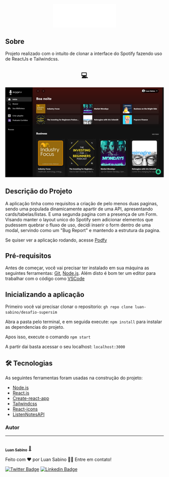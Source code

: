 <div align="center">
    <img src="./src/img/logo_size.svg" width="200px" heigth="auto"/>
</div>

<h2 align="left">Sobre</h2>

Projeto realizado com o intuito de clonar a interface do Spotify fazendo uso de ReactJs e Tailwindcss.

<h2 align="center">💻</h2>

![Desktop](src/img/desktop_preview.png)

## Descrição do Projeto

A aplicação tinha como requisitos a criação de pelo menos duas paginas, sendo uma populada dinamicamente apartir de uma API, apresentando cards/tabelas/listas. E uma segunda pagina com a presença de um Form. Visando manter o layout unico do Spotify sem adicionar elementos que pudessem quebrar o fluxo de uso, decidi inserir o form dentro de uma modal, servindo como um "Bug Report" e mantendo a estrutura da pagina. 

Se quiser ver a aplicação rodando, acesse [Podfy](https://podfy.netlify.app)

## Pré-requisitos

Antes de começar, você vai precisar ter instalado em sua máquina as seguintes ferramentas:
[Git](https://git-scm.com), [Node.js](https://nodejs.org/en/). 
Além disto é bom ter um editor para trabalhar com o código como [VSCode](https://code.visualstudio.com/)

## Inicializando a aplicação

Primeiro você vai precisar clonar o repositorio:
  `gh repo clone luan-sabino/desafio-supersim`

Abra a pasta pelo terminal, e em seguida execute: `npm install` para instalar as dependencias do projeto.

Apos isso, execute o comando `npm start`

A partir dai basta acessar o seu localhost: `localhost:3000`

## 🛠 Tecnologias

As seguintes ferramentas foram usadas na construção do projeto:

- [Node.js](https://nodejs.org/en/)
- [React.js](https://pt-br.reactjs.org)
- [Create-react-app](https://create-react-app.dev)
- [Tailwindcss](https://tailwindcss.com)
- [React-icons](https://react-icons.github.io/)
- [ListenNotesAPI](https://www.listennotes.com/api/)

### Autor
---

<a href="https://luan-sabino.github.io">
 <img style="border-radius: 50%;" src="https://avatars.githubusercontent.com/u/39681078?v=4" width="100px;" alt=""/>
 <br />
 <sub><b>Luan Sabino</b></sub></a> <a href="https://luan-sabino.github.io" title="Portifolio">🚀</a>


Feito com ❤️ por Luan Sabino 👋🏽 Entre em contato!

[![Twitter Badge](https://img.shields.io/badge/-@lupsabino-1ca0f1?style=flat-square&labelColor=1ca0f1&logo=twitter&logoColor=white&link=https://twitter.com/lupsabino)](https://twitter.com/lupsabino) [![Linkedin Badge](https://img.shields.io/badge/-Luan-blue?style=flat-square&logo=Linkedin&logoColor=white&link=https://www.linkedin.com/in/luan-sabino/)](https://www.linkedin.com/in/luan-sabino/) 
